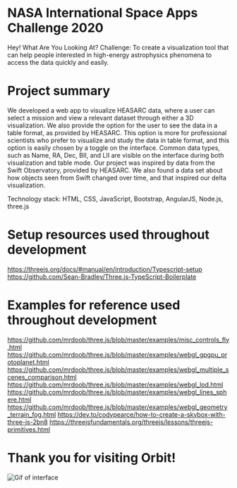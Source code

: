 # NASA International Space Apps Challenge 2020
Hey! What Are You Looking At? Challenge: To create a visualization tool that can help people interested in high-energy astrophysics phenomena to access the data quickly and easily.

# Project summary
We developed a web app to visualize HEASARC data, where a user can select a mission and view a relevant dataset through either a 3D visualization. We also provide the option for the user to see the data in a table format, as provided by HEASARC. This option is more for professional scientists who prefer to visualize and study the data in table format, and this option is easily chosen by a toggle on the interface. Common data types, such as Name, RA, Dec, BII, and LII are visible on the interface during both visualization and table mode. Our project was inspired by data from the Swift Observatory, provided by HEASARC. We also found a data set about how objects seen from Swift changed over time, and that inspired our delta visualization. 

Technology stack: HTML, CSS, JavaScript, Bootstrap, AngularJS, Node.js, three.js

# Setup resources used throughout development
https://threejs.org/docs/#manual/en/introduction/Typescript-setup
https://github.com/Sean-Bradley/Three.js-TypeScript-Boilerplate

# Examples for reference used throughout development
https://github.com/mrdoob/three.js/blob/master/examples/misc_controls_fly.html
https://github.com/mrdoob/three.js/blob/master/examples/webgl_gpgpu_protoplanet.html
https://github.com/mrdoob/three.js/blob/master/examples/webgl_multiple_scenes_comparison.html
https://github.com/mrdoob/three.js/blob/master/examples/webgl_lod.html
https://github.com/mrdoob/three.js/blob/master/examples/webgl_lines_sphere.html
https://github.com/mrdoob/three.js/blob/master/examples/webgl_geometry_terrain_fog.html
https://dev.to/codypearce/how-to-create-a-skybox-with-three-js-2bn8
https://threejsfundamentals.org/threejs/lessons/threejs-primitives.html

# Thank you for visiting Orbit!

![Gif of interface](https://drive.google.com/file/d/1u7enGES6EM3gq-LFjhvDZw6V4_4oHSyK/preview)

